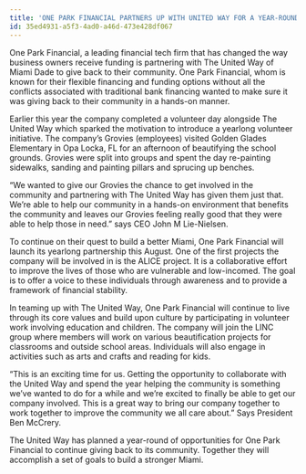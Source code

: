 ```yaml
---
title: 'ONE PARK FINANCIAL PARTNERS UP WITH UNITED WAY FOR A YEAR-ROUND CAMPAIGN'
id: 35ed4931-a5f3-4ad0-a46d-473e428df067
---
```

One Park Financial, a leading financial tech firm that has changed the way business owners receive funding is partnering with The United Way of Miami Dade to give back to their community. One Park Financial, whom is known for their flexible financing and funding options without all the conflicts associated with traditional bank financing wanted to make sure it was giving back to their community in a hands-on manner.

Earlier this year the company completed a volunteer day alongside The United Way which sparked the motivation to introduce a yearlong volunteer initiative. The company’s Grovies (employees) visited Golden Glades Elementary in Opa Locka, FL for an afternoon of beautifying the school grounds. Grovies were split into groups and spent the day re-painting sidewalks, sanding and painting pillars and sprucing up benches.

“We wanted to give our Grovies the chance to get involved in the community and partnering with The United Way has given them just that. We’re able to help our community in a hands-on environment that benefits the community and leaves our Grovies feeling really good that they were able to help those in need.” says CEO John M Lie-Nielsen.

To continue on their quest to build a better Miami, One Park Financial will launch its yearlong partnership this August. One of the first projects the company will be involved in is the ALICE project. It is a collaborative effort to improve the lives of those who are vulnerable and low-incomed. The goal is to offer a voice to these individuals through awareness and to provide a framework of financial stability.

In teaming up with The United Way, One Park Financial will continue to live through its core values and build upon culture by participating in volunteer work involving education and children. The company will join the LINC group where members will work on various beautification projects for classrooms and outside school areas. Individuals will also engage in activities such as arts and crafts and reading for kids.

“This is an exciting time for us. Getting the opportunity to collaborate with the United Way and spend the year helping the community is something we’ve wanted to do for a while and we’re excited to finally be able to get our company involved. This is a great way to bring our company together to work together to improve the community we all care about.” Says President Ben McCrery.

The United Way has planned a year-round of opportunities for One Park Financial to continue giving back to its community. Together they will accomplish a set of goals to build a stronger Miami.